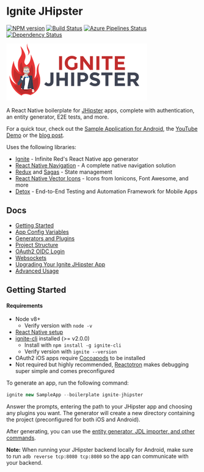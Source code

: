 # Ignite JHipster
[![NPM version][npm-image]][npm-url] [![Build Status][semaphore-image]][semaphore-url] [![Azure Pipelines Status][azure-pipelines-image]][azure-pipelines-url] [![Dependency Status][daviddm-image]][daviddm-url] 

[![Logo](https://raw.githubusercontent.com/ruddell/ruddell.github.io/master/images/ignite-jhipster/logo-150h.png)](https://github.com/ruddell/ignite-jhipster)

A React Native boilerplate for [JHipster](http://www.jhipster.tech) apps, complete with authentication, an entity generator, E2E tests, and more.  

For a quick tour, check out the [Sample Application for Android](https://play.google.com/store/apps/details?id=com.jwtapp&hl=en), the [YouTube Demo](https://youtu.be/o46CwsJlL-I) or the [blog post](https://jruddell.com/blog/ignite-jhipster).

Uses the following libraries:
 - [Ignite](https://github.com/infinitered/ignite) - Infinite Red's React Native app generator 
 - [React Native Navigation](https://github.com/wix/react-native-navigation) - A complete native navigation solution
 - [Redux](https://redux.js.org/basics/usagewithreact) and [Sagas](https://redux-saga.js.org/docs/introduction/BeginnerTutorial.html) - State management
 - [React Native Vector Icons](https://github.com/oblador/react-native-vector-icons) - Icons from Ionicons, Font Awesome, and more
 - [Detox](https://github.com/wix/Detox) - End-to-End Testing and Automation Framework for Mobile Apps
 

## Docs
 - [Getting Started](readme.md#getting-started)
 - [App Config Variables](docs/config-variables.md)
 - [Generators and Plugins](docs/generators-and-plugins.md)
 - [Project Structure](docs/project-structure.md)
 - [OAuth2 OIDC Login](docs/oauth2-oidc.md)
 - [Websockets](docs/websockets.md)
 - [Upgrading Your Ignite JHipster App](docs/upgrading.md)
 - [Advanced Usage](docs/advanced-usage.md)

## Getting Started
#### Requirements
 - Node v8+
    - Verify version with `node -v`
 - [React Native setup](https://facebook.github.io/react-native/docs/getting-started.html#content)
 - [ignite-cli](https://github.com/infinitered/ignite) installed (>= v2.0.0)
    - Install with `npm install -g ignite-cli`
    - Verify version with `ignite --version`
 - OAuth2 iOS apps require [Cocoapods](https://guides.cocoapods.org/using/getting-started.html) to be installed
 - Not required but highly recommended, [Reactotron](https://github.com/infinitered/reactotron) makes debugging super simple and comes preconfigured

To generate an app, run the following command:
```js
ignite new SampleApp --boilerplate ignite-jhipster
```

Answer the prompts, entering the path to your JHipster app and choosing any plugins you want. The generator will create a new directory containing the project (preconfigured for both iOS and Android).

After generating, you can use the [entity generator, JDL importer, and other commands](docs/generators-and-plugins.md).

**Note:** When running your JHipster backend locally for Android, make sure to run `adb reverse tcp:8080 tcp:8080` so the app can communicate with your backend.

[npm-image]: https://img.shields.io/npm/v/ignite-jhipster.svg
[npm-url]: https://npmjs.org/package/ignite-jhipster
[semaphore-image]: https://semaphoreci.com/api/v1/ruddell/ignite-jhipster/branches/master/shields_badge.svg
[semaphore-url]: https://semaphoreci.com/ruddell/ignite-jhipster
[daviddm-image]: https://david-dm.org/ruddell/ignite-jhipster.svg?theme=shields.io
[daviddm-url]: https://david-dm.org/ruddell/ignite-jhipster
[azure-pipelines-image]: https://dev.azure.com/Ruddell/Ignite%20JHipster/_apis/build/status/ruddell.ignite-jhipster?branchName=master
[azure-pipelines-url]: https://dev.azure.com/Ruddell/Ignite%20JHipster/_build?definitionId=1
